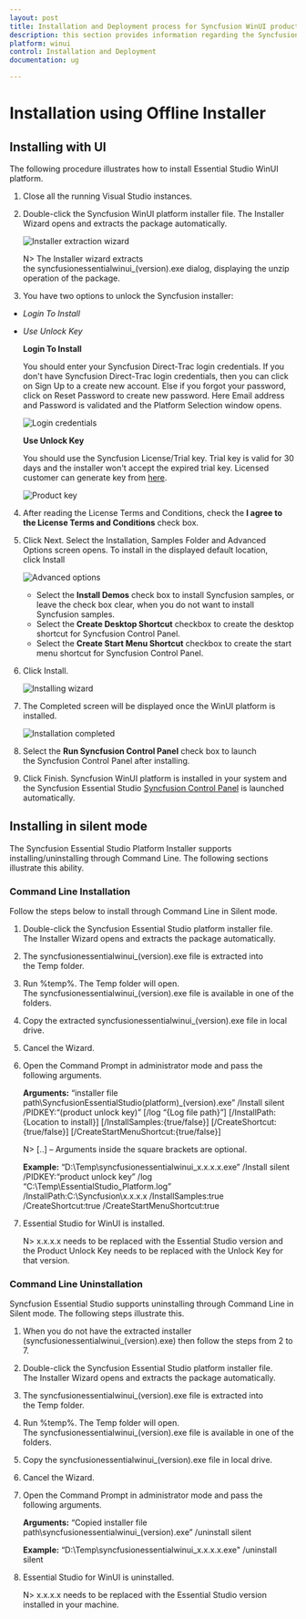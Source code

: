 ```yaml
---
layout: post
title: Installation and Deployment process for Syncfusion WinUI products
description: this section provides information regarding the Syncfusion WinUI Offline installer and steps for installing it
platform: winui
control: Installation and Deployment
documentation: ug

---
```


# Installation using Offline Installer

## Installing with UI   

The following procedure illustrates how to install Essential Studio WinUI platform.

1. Close all the running Visual Studio instances.

2. Double-click the Syncfusion WinUI platform installer file. The Installer Wizard opens and extracts the package automatically.

   ![Installer extraction wizard](Platform_images/Step-by-Step-Installation_img1.png)

   N> The Installer wizard extracts the syncfusionessentialwinui_(version).exe dialog, displaying the unzip operation of the package.

3. You have two options to unlock the Syncfusion installer:

   
* *Login To Install*
   
* *Use Unlock Key*
   
   
   
   **Login To Install**
   
   You should enter your Syncfusion Direct-Trac login credentials. If you don't have Syncfusion Direct-Trac login credentials, then you can click on Sign Up to a create new account. Else if you forgot your password, click on Reset Password to create new password. Here Email address and Password is validated and the Platform Selection window opens.

   ![Login credentials](Platform_images/Step-by-Step-Installation_img2.png)   


   **Use Unlock Key**
   
   You should use the Syncfusion License/Trial key. Trial key is valid for 30 days and the installer won't accept the expired trial key. Licensed customer can generate key from [here](https://www.syncfusion.com/kb/2326).

   ![Product key](Platform_images/Step-by-Step-Installation_img3.png)   


4. After reading the License Terms and Conditions, check the **I agree to the License Terms and Conditions** check box.


5. Click Next. Select the Installation, Samples Folder and Advanced Options screen opens. To install in the displayed default location, click Install


    ![Advanced options](Platform_images/Step-by-Step-Installation_img4.png)


    * Select the **Install Demos** check box to install Syncfusion samples, or leave the check box clear, when you do not want to install Syncfusion samples.
    * Select the **Create Desktop Shortcut** checkbox to create the desktop shortcut for Syncfusion Control Panel.
	* Select the **Create Start Menu Shortcut** checkbox to create the start menu shortcut for Syncfusion Control Panel.


6.  Click Install.


    ![Installing wizard](Platform_images/Step-by-Step-Installation_img5.png)

7. The Completed screen will be displayed once the WinUI platform is installed.

    ![Installation completed](Platform_images/Step-by-Step-Installation_img6.png)


8. Select the **Run Syncfusion Control Panel** check box to launch the Syncfusion Control Panel after installing.


9. Click Finish. Syncfusion WinUI platform is installed in your system and the Syncfusion Essential Studio [Syncfusion Control Panel](https://help.syncfusion.com/common/essential-studio/utilities#syncfusion-control-panel ) is launched automatically.

## Installing in silent mode

The Syncfusion Essential Studio Platform Installer supports installing/uninstalling through Command Line. The following sections illustrate this ability. 

### Command Line Installation

Follow the steps below to install through Command Line in Silent mode.

1. Double-click the Syncfusion Essential Studio platform installer file. The Installer Wizard opens and extracts the package automatically. 
2. The syncfusionessentialwinui_(version).exe file is extracted into the Temp folder.
3. Run %temp%. The Temp folder will open. The syncfusionessentialwinui_(version).exe file is available in one of the folders.
4. Copy the extracted syncfusionessentialwinui_(version).exe file in local drive.
5. Cancel the Wizard.
6. Open the Command Prompt in administrator mode and pass the following arguments.

   
   **Arguments:** “installer file path\SyncfusionEssentialStudio(platform)_(version).exe” /Install silent /PIDKEY:“(product unlock key)” [/log “{Log file path}”] [/InstallPath:{Location to install}] [/InstallSamples:{true/false}] [/CreateShortcut:{true/false}] [/CreateStartMenuShortcut:{true/false}]


   N> [..] – Arguments inside the square brackets are optional.

   **Example:** “D:\Temp\syncfusionessentialwinui_x.x.x.x.exe” /Install silent /PIDKEY:“product unlock key” /log “C:\Temp\EssentialStudio_Platform.log” /InstallPath:C:\Syncfusion\x.x.x.x /InstallSamples:true /CreateShortcut:true /CreateStartMenuShortcut:true

	
7. Essential Studio for WinUI is installed.

   N> x.x.x.x needs to be replaced with the Essential Studio version and the Product Unlock Key needs to be replaced with the Unlock Key for that version.
   

### Command Line Uninstallation

Syncfusion Essential Studio supports uninstalling through Command Line in Silent mode. The following steps illustrate this. 

1. When you do not have the extracted installer (syncfusionessentialwinui_(version).exe) then follow the steps from 2 to 7.
2. Double-click the Syncfusion Essential Studio platform installer file. The Installer Wizard opens and extracts the package automatically.
3. The syncfusionessentialwinui_(version).exe file is extracted into the Temp folder.
4. Run %temp%. The Temp folder will open. The syncfusionessentialwinui_(version).exe file is available in one of the folders.
5. Copy the syncfusionessentialwinui_(version).exe file in local drive. 
6. Cancel the Wizard.
7. Open the Command Prompt in administrator mode and pass the following arguments.
   
   **Arguments:** “Copied installer file path\syncfusionessentialwinui_(version).exe” /uninstall silent 

   **Example:** “D:\Temp\syncfusionessentialwinui_x.x.x.x.exe" /uninstall silent


8. Essential Studio for WinUI is uninstalled.

   N> x.x.x.x needs to be replaced with the Essential Studio version installed in your machine.
   
   

